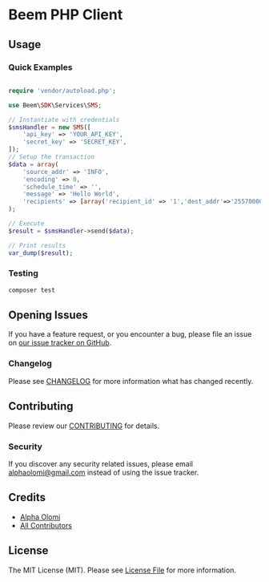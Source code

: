 # Beem PHP Client

## Usage

### Quick Examples

```php

require 'vendor/autoload.php';

use Beem\SDK\Services\SMS;

// Instantiate with credentials
$smsHandler = new SMS([
    'api_key' => 'YOUR_API_KEY',
    'secret_key' => 'SECRET_KEY',    
]);
// Setup the transaction
$data = array(
    'source_addr' => 'INFO',
    'encoding' => 0,
    'schedule_time' => '',
    'message' => 'Hello World',
    'recipients' => [array('recipient_id' => '1','dest_addr'=>'255700000001'),
);

// Execute
$result = $smsHandler->send($data);

// Print results
var_dump($result);

```

### Testing

```bash
composer test
```

## Opening Issues

If you have a feature request, or you encounter a bug, please file an issue on [our issue tracker on GitHub](https://github.com/beem-africa/php-client/issues).

### Changelog

Please see [CHANGELOG](CHANGELOG.md) for more information what has changed recently.

## Contributing

Please review our [CONTRIBUTING](CONTRIBUTING.md) for details.

### Security

If you discover any security related issues, please email [alphaolomi@gmail.com](mailto:alphaolomi@gmail.com) instead of using the issue tracker.

## Credits

-   [Alpha Olomi](https://github.com/alphaolomi)
-   [All Contributors](../../contributors)

## License

The MIT License (MIT). Please see [License File](LICENSE.md) for more information.
